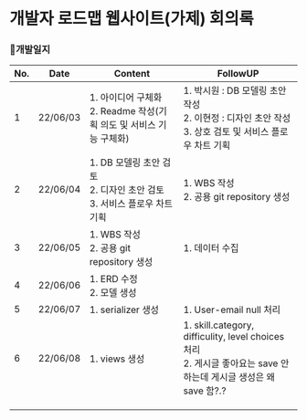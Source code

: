 # 개발자 로드맵 웹사이트(가제) 회의록



### 📅개발일지

| No.  | Date     | Content                                                      | FollowUP                                                     |
| ---- | -------- | ------------------------------------------------------------ | ------------------------------------------------------------ |
| 1    | 22/06/03 | 1. 아이디어 구체화<br />2. Readme 작성(기획 의도 및 서비스 기능 구체화) | 1. 박시원 : DB 모델링 초안 작성<br />2. 이현정 : 디자인 초안 작성<br />3. 상호 검토 및 서비스 플로우 차트 기획 |
| 2    | 22/06/04 | 1. DB 모델링 초안 검토<br />2. 디자인 초안 검토<br />3. 서비스 플로우 차트 기획 | 1. WBS 작성<br />2. 공용 git repository 생성                 |
| 3    | 22/06/05 | 1. WBS 작성<br />2. 공용 git repository 생성                 | 1. 데이터 수집                                               |
| 4    | 22/06/06 | 1. ERD 수정<br />2. 모델 생성                                |                                                              |
| 5    | 22/06/07 | 1. serializer 생성                                           | 1. User-email null 처리                                      |
| 6    | 22/06/08 | 1. views 생성                                                | 1. skill.category, difficulity, level choices 처리<br />2. 게시글 좋아요는 save 안하는데 게시글 생성은 왜 save 함?.? |
|      |          |                                                              |                                                              |
|      |          |                                                              |                                                              |
|      |          |                                                              |                                                              |

